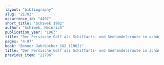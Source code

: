 ```yaml
---
layout: "bibliography"
slug: "21703"
occurrence_id: "4497"
short_title: "Schiwek 1962"
author: "Schiwek, Heinrich"
publication_year: "1963"
title: "Der Persische Golf als Schiffarts- und Seehandelsroute in achämenidischer Zeit und in der Zeit Alexanders des Grossen"
pages: "4-97"
book: "Bonner Jahrbücher 162 (1962)"
title: "Der Persische Golf als Schiffarts- und Seehandelsroute in achämenidischer Zeit und in der Zeit Alexanders des Grossen"
previous_item: "21706"
---
```

